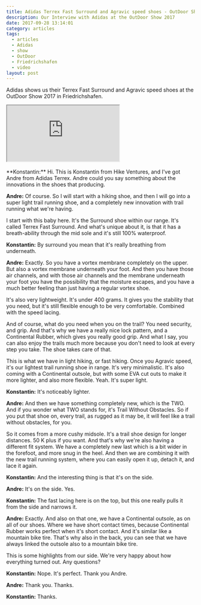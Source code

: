```yaml
---
title: Adidas Terrex Fast Surround and Agravic speed shoes - OutDoor Show 2017 Review
description: Our Interview with Adidas at the OutDoor Show 2017
date: 2017-09-28 13:14:01
category: articles
tags:
  - articles
  - Adidas
  - show
  - OutDoor
  - Friedrichshafen
  - video
layout: post
---
```


Adidas shows us their Terrex Fast Surround and Agravic speed shoes at the OutDoor Show 2017 in Friedrichshafen.

<div class="embed-responsive embed-responsive-16by9">
    <iframe class="embed-responsive-item" src="https://www.youtube.com/embed/HRGIlbyw-kk"></iframe>
</div>
<br>
<!--more-->
**Konstantin:**	Hi. This is Konstantin from Hike Ventures, and I've got Andre from Adidas Terrex. Andre could you say something about the innovations in the shoes that producing.

**Andre:**	Of course. So I will start with a hiking shoe, and then I will go into a super light trail running shoe, and a completely new innovation with trail running what we're having.

I start with this baby here. It's the Surround shoe within our range. It's called Terrex Fast Surround. And what's unique about it, is that it has a breath-ability through the mid sole and it's still 100% waterproof.

**Konstantin:**	By surround you mean that it's really breathing from underneath.

**Andre:**	Exactly. So you have a vortex membrane completely on the upper. But also a vortex membrane underneath your foot. And then you have those air channels, and with those air channels and the membrane underneath your foot you have the possibility that the moisture escapes, and you have a much better feeling than just having a regular vortex shoe.

It's also very lightweight. It's under 400 grams. It gives you the stability that you need, but it's still flexible enough to be very comfortable. Combined with the speed lacing.

And of course, what do you need when you on the trail? You need security, and grip. And that's why we have a really nice lock pattern, and a Continental Rubber, which gives you really good grip. And what I say, you can also enjoy the trails much more because you don't need to look at every step you take. The shoe takes care of that.

This is what we have in light hiking, or fast hiking. Once you Agravic speed, it's our lightest trail running shoe in range. It's very minimalistic. It's also coming with a Continental outsole, but with some EVA cut outs to make it more lighter, and also more flexible. Yeah. It's super light.

**Konstantin:**	It's noticeably lighter.

**Andre:**	And then we have something completely new, which is the TWO. And if you wonder what TWO stands for, it's Trail Without Obstacles. So if you put that shoe on, every trail, as rugged as it may be, it will feel like a trail without obstacles, for you.

So it comes from a more cushy midsole. It's a trail shoe design for longer distances. 50 K plus if you want. And that's why we're also having a different fit system. We have a completely new last which is a bit wider in the forefoot, and more snug in the heel. And then we are combining it with the new trail running system, where you can easily open it up, detach it, and lace it again.

**Konstantin:**	And the interesting thing is that it's on the side.

**Andre:**	It's on the side. Yes.

**Konstantin:**	The fast lacing here is on the top, but this one really pulls it from the side and narrows it.

**Andre:**	Exactly. And also on that one, we have a Continental outsole, as on all of our shoes. Where we have short contact times, because Continental Rubber works perfect when it's short contact. And it's similar like a mountain bike tire. That's why also in the back, you can see that we have always linked the outsole also to a mountain bike tire.

This is some highlights from our side. We're very happy about how everything turned out. Any questions?

**Konstantin:**	Nope. It's perfect. Thank you Andre.

**Andre:**	Thank you. Thanks.

**Konstantin:**	Thanks.
